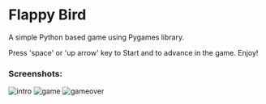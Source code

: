# Flappy Bird

A simple Python based game using Pygames library.

Press 'space' or 'up arrow' key to Start and to advance in the game. Enjoy!

### Screenshots:

![intro](https://user-images.githubusercontent.com/79649501/122678489-c6168980-d204-11eb-928d-8341363f36b2.PNG)
![game](https://user-images.githubusercontent.com/79649501/122678482-be56e500-d204-11eb-8efd-7a631636dabc.PNG)
![gameover](https://user-images.githubusercontent.com/79649501/122678486-c3b42f80-d204-11eb-90f0-42418a93d0fc.PNG)

